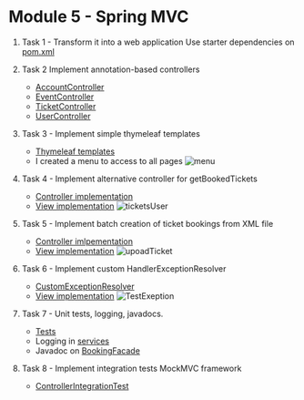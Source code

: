 # Module 5 - Spring MVC

1. Task 1 - Transform it into a web application
   Use starter dependencies on [pom.xml](https://github.com/pedroasd/java-program/blob/m05-spring-mvc/pom.xml#L40)
2. Task 2 Implement annotation-based controllers
   - [AccountController](https://github.com/pedroasd/java-program/blob/m05-spring-mvc/src/main/java/com/pedro/controller/AccountController.java)
   - [EventController](https://github.com/pedroasd/java-program/blob/m05-spring-mvc/src/main/java/com/pedro/controller/EventController.java)
   - [TicketController](https://github.com/pedroasd/java-program/blob/m05-spring-mvc/src/main/java/com/pedro/controller/TicketController.java)
   - [UserController](https://github.com/pedroasd/java-program/blob/m05-spring-mvc/src/main/java/com/pedro/controller/UserController.java)
3. Task 3 - Implement simple thymeleaf templates
   - [Thymeleaf templates](https://github.com/pedroasd/java-program/tree/m05-spring-mvc/src/main/resources/templates)
   - I created a menu to access to all pages
     ![menu](https://github.com/user-attachments/assets/8d76d49b-e26e-466a-8676-3c62b87d5ce9)

4. Task 4 - Implement alternative controller for getBookedTickets
   - [Controller implementation](https://github.com/pedroasd/java-program/blob/m05-spring-mvc/src/main/java/com/pedro/controller/TicketController.java#L100)
   - [View implementation](https://github.com/pedroasd/java-program/blob/m05-spring-mvc/src/main/resources/templates/searchTickets.html#L29)
     ![ticketsUser](https://github.com/user-attachments/assets/da923f96-1784-47b7-a3d0-6438a53c9153)

5. Task 5 - Implement batch creation of ticket bookings from XML file
   - [Controller imlpementation](https://github.com/pedroasd/java-program/blob/m05-spring-mvc/src/main/java/com/pedro/controller/TicketController.java#L113)
   - [View implementation](https://github.com/pedroasd/java-program/blob/m05-spring-mvc/src/main/resources/templates/uploadTickets.html)
     ![upoadTicket](https://github.com/user-attachments/assets/a226eef0-9457-4e33-80d9-fe1dda2b2ba8)

6. Task 6 - Implement custom HandlerExceptionResolver
   - [CustomExceptionResolver](https://github.com/pedroasd/java-program/blob/m05-spring-mvc/src/main/java/com/pedro/exception/CustomExceptionResolver.java)
   - [View implementation](https://github.com/pedroasd/java-program/blob/m05-spring-mvc/src/main/resources/templates/error.html)
     ![TestExeption](https://github.com/user-attachments/assets/bda5d02c-58df-40ce-a9d2-1caac88cab1a)

7. Task 7 - Unit tests, logging, javadocs.
   - [Tests](https://github.com/pedroasd/java-program/tree/m05-spring-mvc/src/test/java/com/pedro)
   - Logging in [services](https://github.com/pedroasd/java-program/tree/m05-spring-mvc/src/main/java/com/pedro/service)
   - Javadoc on [BookingFacade](https://github.com/pedroasd/java-program/blob/m05-spring-mvc/src/main/java/com/pedro/facade/BookingFacade.java)

8. Task 8 - Implement integration tests MockMVC framework
   - [ControllerIntegrationTest](https://github.com/pedroasd/java-program/blob/m05-spring-mvc/src/test/java/com/pedro/controller/ControllerIntegrationTest.java)
   


